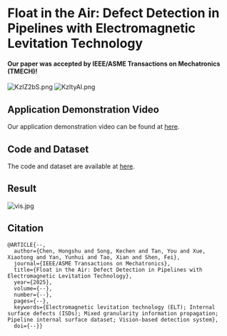 # Float in the Air: Defect Detection in Pipelines with Electromagnetic Levitation Technology
#### Our paper was accepted by IEEE/ASME Transactions on Mechatronics (TMECH)!

![KzIZ2bS.png](https://iili.io/KzIZ2bS.png)
![KzItyAl.png](https://iili.io/KzItyAl.png)

## Application Demonstration Video
Our application demonstration video can be found at [here](https://www.bilibili.com/video/BV17FMpzcEqW/?share_source=copy_web&vd_source=cf6666f6145ee5faba19c03551dd199d).

## Code and Dataset
The code and dataset are available at [here]().

## Result
![vis.jpg]()

## Citation
```
@ARTICLE{--,
  author={Chen, Hongshu and Song, Kechen and Tan, You and Xue, Xiaotong and Yan, Yunhui and Tao, Xian and Shen, Fei},
  journal={IEEE/ASME Transactions on Mechatronics}, 
  title={Float in the Air: Defect Detection in Pipelines with Electromagnetic Levitation Technology}, 
  year={2025},
  volume={--},
  number={--},
  pages={--},
  keywords={Electromagnetic levitation technology (ELT); Internal surface defects (ISDs); Mixed granularity information propagation; Pipeline internal surface dataset; Vision-based detection system},
  doi={--}}

```
